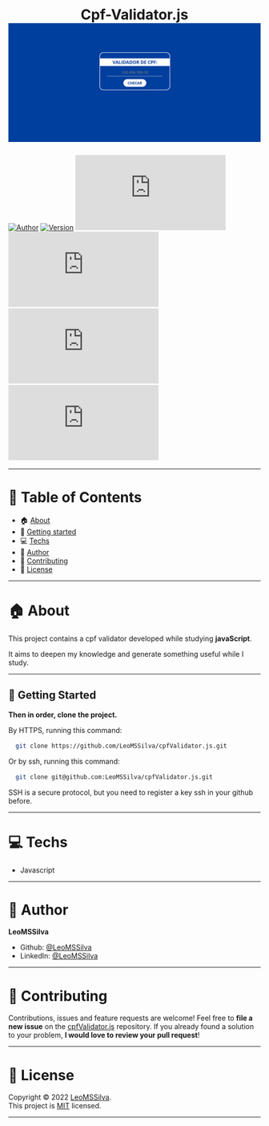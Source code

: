 <h1 align="center">Cpf-Validator.js
	<br/>
	<img src="./cpfValidator.png">
	<br/>
</h1>

[![Author](https://img.shields.io/badge/author-LeoMSSilva-blue?style=flat-square)](https://github.com/LeoMSSilva)
[![Version](https://img.shields.io/badge/version-1.0.0-blue.svg?cacheSeconds=2592000)](https://github.com/LeoMSSilva)
[![Languages](https://img.shields.io/github/languages/count/LeoMSSilva/cpfValidator.js?color=blue&style=flat-square)](#)
[![Stars](https://img.shields.io/github/stars/LeoMSSilva/cpfValidator.js?color=blue&style=flat-square)](https://github.com/LeoMSSilva/cpfValidator.js/stargazers)
[![Forks](https://img.shields.io/github/forks/LeoMSSilva/cpfValidator.js?color=blue&style=flat-square)](https://github.com/LeoMSSilva/cpfValidator.js/network/members)
[![Contributors](https://img.shields.io/github/contributors/LeoMSSilva/cpfValidator.js?color=blue&style=flat-square)](https://github.com/LeoMSSilva/cpfValidator.js/graphs/contributors)

---

# :pushpin: Table of Contents


- :house: [About](#house-about)
- :rocket: [Getting started](#rocket-getting-started)
- :computer: [Techs](#computer-techs)
- :bust_in_silhouette: [Author](#bust_in_silhouette-author)
- :handshake: [Contributing](#handshake-contributing)
- :scroll: [License](#scroll-license)

---

# :house: About

This project contains a cpf validator developed while studying **javaScript**.

It aims to deepen my knowledge and generate something useful while I study.

---

## :rocket: Getting Started

**Then in order, clone the project.**

By HTTPS, running this command:

```bash
  git clone https://github.com/LeoMSSilva/cpfValidator.js.git
```

Or by ssh, running this command:

```bash
  git clone git@github.com:LeoMSSilva/cpfValidator.js.git
```

SSH is a secure protocol, but you need to register a key ssh in your github before.

---

# :computer: Techs

- Javascript

---

# :bust_in_silhouette: Author

**LeoMSSilva**

- Github: [@LeoMSSilva](https://github.com/LeoMSSilva)
- LinkedIn: [@LeoMSSilva](https://linkedin.com/in/LeoMSSilva)

---

# :handshake: Contributing

Contributions, issues and feature requests are welcome! Feel free to **file a new issue** on the [cpfValidator.js](https://github.com/LeoMSSilva/cpfValidator.js/issues) repository. If you already found a solution to your problem, **I would love to review your pull request**!

---

# :scroll: License

Copyright :copyright: 2022 [LeoMSSilva](https://github.com/LeoMSSilva).
<br/>
This project is [MIT](https://github.com/LeoMSSilva/cpfValidator.js/blob/main/LICENSE) licensed.

---
